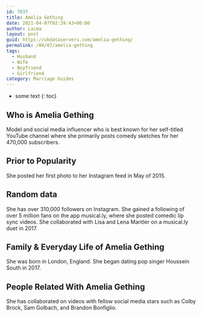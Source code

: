 ```yaml
---
id: 7037
title: Amelia Gething
date: 2021-04-07T02:39:43+00:00
author: Laima
layout: post
guid: https://ukdataservers.com/amelia-gething/
permalink: /04/07/amelia-gething
tags:
  - Husband
  - Wife
  - Boyfriend
  - Girlfriend
category: Marriage Guides
---
```


* some text
{: toc}


## Who is Amelia Gething
                  
                  
                  
Model and social media influencer who is best known for her self-titled YouTube channel where she primarily posts comedy sketches for her 470,000 subscribers. 
                  
              
            
              
            
                
                
                
## Prior to Popularity
                  
                  
                  
She posted her first photo to her Instagram feed in May of 2015.
                  
              
            
              
            
                
                
                
## Random data
                  
                  
                  
She has over 310,000 followers on Instagram. She gained a following of over 5 million fans on the app musical.ly, where she posted comedic lip sync videos. She collaborated with Lisa and Lena Mantler on a musical.ly duet in 2017. 
                  
              
            
              
            
                
                
                
## Family & Everyday Life of Amelia Gething
                  
                  
                  
She was born in London, England. She began dating pop singer Houssein South in 2017.
                  
              
            
              
            
                
                
                
## People Related With Amelia Gething
                  
                  
                  
She has collaborated on videos with fellow social media stars such as Colby Brock, Sam Golbach, and Brandon Bonfiglio. 
                  
              
            
              
            
                
              
            
              
              
            
            
              
            
          
          
          